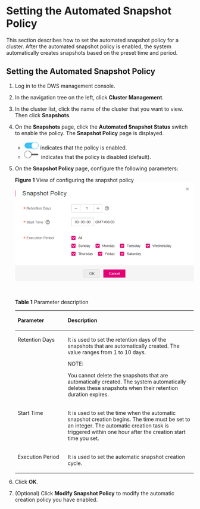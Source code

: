 # Setting the Automated Snapshot Policy<a name="dws_01_0089"></a>

This section describes how to set the automated snapshot policy for a cluster. After the automated snapshot policy is enabled, the system automatically creates snapshots based on the preset time and period.

## Setting the Automated Snapshot Policy<a name="section13594386114220"></a>

1.  Log in to the DWS management console.
2.  In the navigation tree on the left, click  **Cluster Management**.
3.  In the cluster list, click the name of the cluster that you want to view. Then click  **Snapshots**.
4.  On the  **Snapshots**  page, click the  **Automated Snapshot Status**  switch to enable the policy. The  **Snapshot Policy**  page is displayed.
    -   ![](figures/icon-button3.png)  indicates that the policy is enabled.
    -   ![](figures/icon-dws-off.jpg)  indicates that the policy is disabled \(default\).

5.  On the  **Snapshot Policy**  page, configure the following parameters:

    **Figure  1**  View of configuring the snapshot policy<a name="fig1957223555319"></a>  
    ![](figures/view-of-configuring-the-snapshot-policy.png "view-of-configuring-the-snapshot-policy")

      

    **Table  1**  Parameter description

    <a name="table1355651818416"></a>
    <table><thead align="left"><tr id="row555312181040"><th class="cellrowborder" valign="top" width="28.000000000000004%" id="mcps1.2.3.1.1"><p id="p1055313187410"><a name="p1055313187410"></a><a name="p1055313187410"></a><strong id="b84235270692541"><a name="b84235270692541"></a><a name="b84235270692541"></a>Parameter</strong></p>
    </th>
    <th class="cellrowborder" valign="top" width="72%" id="mcps1.2.3.1.2"><p id="p1755314181848"><a name="p1755314181848"></a><a name="p1755314181848"></a><strong id="b842352706181449"><a name="b842352706181449"></a><a name="b842352706181449"></a>Description</strong></p>
    </th>
    </tr>
    </thead>
    <tbody><tr id="row155542181842"><td class="cellrowborder" valign="top" width="28.000000000000004%" headers="mcps1.2.3.1.1 "><p id="p04771730104018"><a name="p04771730104018"></a><a name="p04771730104018"></a>Retention Days</p>
    </td>
    <td class="cellrowborder" valign="top" width="72%" headers="mcps1.2.3.1.2 "><p id="p19553121817411"><a name="p19553121817411"></a><a name="p19553121817411"></a>It is used to set the retention days of the snapshots that are automatically created. The value ranges from 1 to 10 days.</p>
    <div class="note" id="note125545181345"><a name="note125545181345"></a><a name="note125545181345"></a><span class="notetitle"> NOTE: </span><div class="notebody"><p id="p555319181643"><a name="p555319181643"></a><a name="p555319181643"></a>You cannot delete the snapshots that are automatically created. The system automatically deletes these snapshots when their retention duration expires.</p>
    </div></div>
    </td>
    </tr>
    <tr id="row7556518248"><td class="cellrowborder" valign="top" width="28.000000000000004%" headers="mcps1.2.3.1.1 "><p id="p7399234124010"><a name="p7399234124010"></a><a name="p7399234124010"></a>Start Time</p>
    </td>
    <td class="cellrowborder" valign="top" width="72%" headers="mcps1.2.3.1.2 "><p id="p14556918545"><a name="p14556918545"></a><a name="p14556918545"></a>It is used to set the time when the automatic snapshot creation begins. The time must be set to an integer. The automatic creation task is triggered within one hour after the creation start time you set. </p>
    </td>
    </tr>
    <tr id="row35566181148"><td class="cellrowborder" valign="top" width="28.000000000000004%" headers="mcps1.2.3.1.1 "><p id="p20322183715408"><a name="p20322183715408"></a><a name="p20322183715408"></a>Execution Period</p>
    </td>
    <td class="cellrowborder" valign="top" width="72%" headers="mcps1.2.3.1.2 "><p id="p9556121819416"><a name="p9556121819416"></a><a name="p9556121819416"></a>It is used to set the automatic snapshot creation cycle.</p>
    </td>
    </tr>
    </tbody>
    </table>

6.  Click  **OK**.
7.  \(Optional\) Click  **Modify Snapshot Policy**  to modify the automatic creation policy you have enabled.

